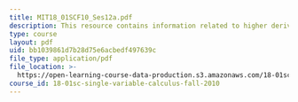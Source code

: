```yaml
---
title: MIT18_01SCF10_Ses12a.pdf
description: This resource contains information related to higher derivatives.
type: course
layout: pdf
uid: bb1039861d7b28d75e6acbedf497639c
file_type: application/pdf
file_location: >-
  https://open-learning-course-data-production.s3.amazonaws.com/18-01sc-single-variable-calculus-fall-2010/bb1039861d7b28d75e6acbedf497639c_MIT18_01SCF10_Ses12a.pdf
course_id: 18-01sc-single-variable-calculus-fall-2010
---
```


